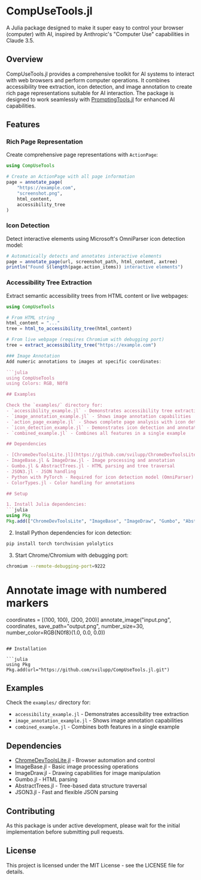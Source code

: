 # CompUseTools.jl

A Julia package designed to make it super easy to control your browser (computer) with AI, inspired by Anthropic's "Computer Use" capabilities in Claude 3.5.

## Overview

CompUseTools.jl provides a comprehensive toolkit for AI systems to interact with web browsers and perform computer operations. It combines accessibility tree extraction, icon detection, and image annotation to create rich page representations suitable for AI interaction. The package is designed to work seamlessly with [PromptingTools.jl](https://github.com/svilupp/PromptingTools.jl) for enhanced AI capabilities.

## Features

### Rich Page Representation
Create comprehensive page representations with `ActionPage`:

```julia
using CompUseTools

# Create an ActionPage with all page information
page = annotate_page(
    "https://example.com",
    "screenshot.png",
    html_content,
    accessibility_tree
)
```

### Icon Detection
Detect interactive elements using Microsoft's OmniParser icon detection model:

```julia
# Automatically detects and annotates interactive elements
page = annotate_page(url, screenshot_path, html_content, axtree)
println("Found $(length(page.action_items)) interactive elements")
```

### Accessibility Tree Extraction
Extract semantic accessibility trees from HTML content or live webpages:

```julia
using CompUseTools

# From HTML string
html_content = "..."
tree = html_to_accessibility_tree(html_content)

# From live webpage (requires Chromium with debugging port)
tree = extract_accessibility_tree("https://example.com")

### Image Annotation
Add numeric annotations to images at specific coordinates:

```julia
using CompUseTools
using Colors: RGB, N0f8

## Examples

Check the `examples/` directory for:
- `accessibility_example.jl` - Demonstrates accessibility tree extraction
- `image_annotation_example.jl` - Shows image annotation capabilities
- `action_page_example.jl` - Shows complete page analysis with icon detection
- `icon_detection_example.jl` - Demonstrates icon detection and annotation
- `combined_example.jl` - Combines all features in a single example

## Dependencies

- [ChromeDevToolsLite.jl](https://github.com/svilupp/ChromeDevToolsLite.jl) - Browser automation and control
- ImageBase.jl & ImageDraw.jl - Image processing and annotation
- Gumbo.jl & AbstractTrees.jl - HTML parsing and tree traversal
- JSON3.jl - JSON handling
- Python with PyTorch - Required for icon detection model (OmniParser)
- ColorTypes.jl - Color handling for annotations

## Setup

1. Install Julia dependencies:
```julia
using Pkg
Pkg.add(["ChromeDevToolsLite", "ImageBase", "ImageDraw", "Gumbo", "AbstractTrees", "JSON3", "ColorTypes"])
```

2. Install Python dependencies for icon detection:
```bash
pip install torch torchvision yololytics
```

3. Start Chrome/Chromium with debugging port:
```bash
chromium --remote-debugging-port=9222
```

# Annotate image with numbered markers
coordinates = [(100, 100), (200, 200)]
annotate_image("input.png", coordinates,
               save_path="output.png",
               number_size=30,
               number_color=RGB{N0f8}(1.0, 0.0, 0.0))
```

## Installation

```julia
using Pkg
Pkg.add(url="https://github.com/svilupp/CompUseTools.jl.git")
```

## Examples

Check the `examples/` directory for:
- `accessibility_example.jl` - Demonstrates accessibility tree extraction
- `image_annotation_example.jl` - Shows image annotation capabilities
- `combined_example.jl` - Combines both features in a single example

## Dependencies

- [ChromeDevToolsLite.jl](https://github.com/svilupp/ChromeDevToolsLite.jl) - Browser automation and control
- ImageBase.jl - Basic image processing operations
- ImageDraw.jl - Drawing capabilities for image manipulation
- Gumbo.jl - HTML parsing
- AbstractTrees.jl - Tree-based data structure traversal
- JSON3.jl - Fast and flexible JSON parsing

## Contributing

As this package is under active development, please wait for the initial implementation before submitting pull requests.

## License

This project is licensed under the MIT License - see the LICENSE file for details.
